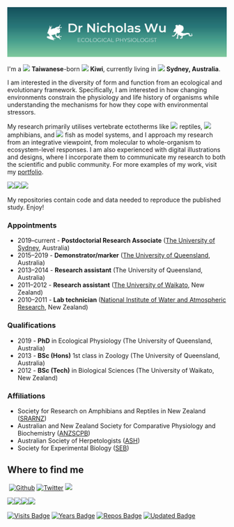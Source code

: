 <img src="https://github.com/nicholaswunz/nicholaswunz/blob/main/Images/Picture1.jpg"/>

I'm a <img src="https://www.flaticon.com/svg/static/icons/svg/330/330220.svg" width="13"/> **Taiwanese**-born <img src="https://www.flaticon.com/svg/static/icons/svg/330/330301.svg" width="13"/> **Kiwi**, currently living in <img src="https://www.flaticon.com/svg/static/icons/svg/330/330188.svg" width="13"/> **Sydney, Australia**.

I am interested in the diversity of form and function from an ecological and evolutionary framework. Specifically, I am interested in how changing environments constrain the physiology and life history of organisms while understanding the mechanisms for how they cope with environmental stressors.

My research primarily utilises vertebrate ectotherms like <img src="https://www.flaticon.com/svg/static/icons/svg/2219/2219706.svg" width="14"/> reptiles, <img src="https://www.flaticon.com/svg/static/icons/svg/1864/1864502.svg" width="14"/> amphibians, and <img src="https://www.flaticon.com/svg/static/icons/svg/1134/1134431.svg" width="14"/> fish as model systems, and I approach my research from an integrative viewpoint, from molecular to whole-organism to ecosystem-level responses. I am also experienced with digital illustrations and designs, where I incorporate them to communicate my research to both the scientific and public community. For more examples of my work, visit my [portfolio](https://wunicholas.wixsite.com/home/portfolio).

<img src="https://static.wixstatic.com/media/11c012_a7149cb480094ed09dc5ded495571e41~mv2.png/v1/fill/w_1038,h_962,al_c,q_95,usm_0.66_1.00_0.01/11c012_a7149cb480094ed09dc5ded495571e41~mv2.webp" width="200"/><img src="https://static.wixstatic.com/media/11c012_c2ff2f42b7004af897da8b8d3fef7466~mv2.png/v1/fill/w_1038,h_658,al_c,q_95,usm_0.66_1.00_0.01/11c012_c2ff2f42b7004af897da8b8d3fef7466~mv2.webp" width="200"/><img src="https://static.wixstatic.com/media/11c012_6b82a8aaea924f898957792e03c7bfa2~mv2_d_4985_3070_s_4_2.jpg/v1/fill/w_1038,h_639,al_c,q_90,usm_0.66_1.00_0.01/11c012_6b82a8aaea924f898957792e03c7bfa2~mv2_d_4985_3070_s_4_2.webp" width="200"/>

My repositories contain code and data needed to reproduce the published study. Enjoy!

### Appointments
- 2019–current - **Postdoctorial Research Associate** ([The University of Sydney](https://www.sydney.edu.au/), Australia)
- 2015–2019 - **Demonstrator/marker** ([The University of Queensland](https://www.uq.edu.au/), Australia)
- 2013–2014 - **Research assistant** (The University of Queensland, Australia)
- 2011–2012 - **Research assistant** ([The University of Waikato](https://www.waikato.ac.nz/), New Zealand)
- 2010–2011 - **Lab technician** ([National Institute of Water and Atmospheric Research](https://niwa.co.nz/), New Zealand)

### Qualifications
- 2019 - **PhD** in Ecological Physiology (The University of Queensland, Australia)
- 2013 - **BSc (Hons)** 1st class in Zoology (The University of Queensland, Australia)
- 2012 - **BSc (Tech)** in Biological Sciences (The University of Waikato, New Zealand)

### Affiliations
- Society for Research on Amphibians and Reptiles in New Zealand ([SRARNZ](https://srarnz.com/#:~:text=SRARNZ%20is%20a%20society%20of,of%20the%20New%20Zealand%20region))
- Australian and New Zealand Society for Comparative Physiology and Biochemistry ([ANZSCPB](http://anzscpb.curtin.edu.au/))
- Australian Society of Herpetologists ([ASH](http://www.australiansocietyofherpetologists.org/))
- Society for Experimental Biology ([SEB](https://www.sebiology.org/))

## Where to find me
<p><a href="https://wunicholas.wixsite.com/home" target="_blank"><img alt="" src="https://img.shields.io/badge/My%20Website-14505C?&style=for-the-badge&logo=Microsoft-Academic&logoColor=white" /></a> 
  <a href="https://github.com/nicholaswunz" target="_blank"><img alt="Github" src="https://img.shields.io/badge/GitHub-20252D?&style=for-the-badge&logo=Github&logoColor=white" /></a> 
  <a href="https://twitter.com/nicholaswunz" target="_blank"><img alt="Twitter" src="https://img.shields.io/badge/Twitter-%231DA1F2.svg?&style=for-the-badge&logo=twitter&logoColor=white" /></a>
  <a href="https://scholar.google.com.au/citations?user=cXDRggIAAAAJ&hl=en" target="_blank"><img src="https://img.shields.io/badge/Scholar-4285F4?logo=google-scholar&logoColor=white&style=for-the-badge" /></a>
</p>


<img src="https://static.wixstatic.com/media/11c012_d8868b335d3f4cc9b972eec20a36e7ed~mv2_d_3179_4494_s_4_2.jpg/v1/crop/x_0,y_13,w_3179,h_4467/fill/w_306,h_430,al_c,q_80,usm_0.66_1.00_0.01/Wu_Frog%20poster_final.webp" height="250"/><img src="https://static.wixstatic.com/media/11c012_4de1e633bcf04a6c8eb245d40eaaee1a~mv2_d_3179_4494_s_4_2.jpg/v1/crop/x_0,y_6,w_3179,h_4482/fill/w_306,h_430,al_c,q_80,usm_0.66_1.00_0.01/11c012_4de1e633bcf04a6c8eb245d40eaaee1a~mv2_d_3179_4494_s_4_2.webp" height="250"/><img src="https://static.wixstatic.com/media/11c012_fc9e0aa110794f808c6c1458e7d51d22~mv2_d_3179_4494_s_4_2.jpg/v1/fill/w_306,h_430,al_c,q_80,usm_0.66_1.00_0.01/11c012_fc9e0aa110794f808c6c1458e7d51d22~mv2_d_3179_4494_s_4_2.webp" height="250"/><img src="https://static.wixstatic.com/media/11c012_72369dc4cb3943f290f29662e0b78918~mv2_d_3179_4494_s_4_2.jpg/v1/fill/w_304,h_430,al_c,q_80,usm_0.66_1.00_0.01/11c012_72369dc4cb3943f290f29662e0b78918~mv2_d_3179_4494_s_4_2.webp" height="250"/>


[![Visits Badge](https://badges.pufler.dev/visits/nicholaswunz/nicholaswunz)](https://github.com/nicholaswunz)
[![Years Badge](https://badges.pufler.dev/years/nicholaswunz)](https://badges.pufler.dev)
[![Repos Badge](https://badges.pufler.dev/repos/nicholaswunz)](https://badges.pufler.dev)
[![Updated Badge](https://badges.pufler.dev/updated/nicholaswunz/nicholaswunz)](https://badges.pufler.dev)
